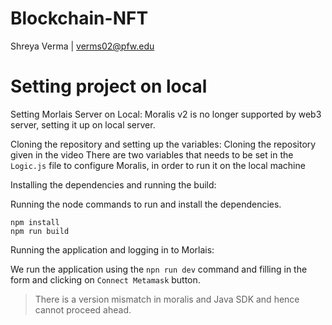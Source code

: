 # Blockchain-NFT

Shreya Verma      | verms02@pfw.edu 

# Setting project on local

Setting Morlais Server on Local:
Moralis v2 is no longer supported by web3 server, setting it up on local server. 

Cloning the repository and setting up the variables:
Cloning the repository given in the video
There are two variables that needs to be set in the `Logic.js` file to configure Moralis, in order to run it on the local machine

Installing the dependencies and running the build:

Running the node commands to run and install the dependencies.

    npm install
    npm run build
    
Running the application and logging in to Morlais: 

We run the application using the `npn run dev` command and filling in the form and clicking on `Connect Metamask` button.

> There is a version mismatch in moralis and Java SDK and hence cannot proceed ahead.